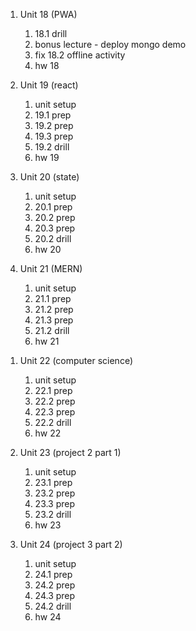 1. Unit 18 (PWA)

   1. 18.1 drill
   1. bonus lecture - deploy mongo demo
   1. fix 18.2 offline activity
   1. hw 18

1. Unit 19 (react)

   1. unit setup
   1. 19.1 prep
   1. 19.2 prep
   1. 19.3 prep
   1. 19.2 drill
   1. hw 19

1. Unit 20 (state)

   1. unit setup
   1. 20.1 prep
   1. 20.2 prep
   1. 20.3 prep
   1. 20.2 drill
   1. hw 20

1. Unit 21 (MERN)

   1. unit setup
   1. 21.1 prep
   1. 21.2 prep
   1. 21.3 prep
   1. 21.2 drill
   1. hw 21

1) Unit 22 (computer science)

   1. unit setup
   1. 22.1 prep
   1. 22.2 prep
   1. 22.3 prep
   1. 22.2 drill
   1. hw 22

1) Unit 23 (project 2 part 1)

   1. unit setup
   1. 23.1 prep
   1. 23.2 prep
   1. 23.3 prep
   1. 23.2 drill
   1. hw 23

1) Unit 24 (project 3 part 2)

   1. unit setup
   1. 24.1 prep
   1. 24.2 prep
   1. 24.3 prep
   1. 24.2 drill
   1. hw 24
